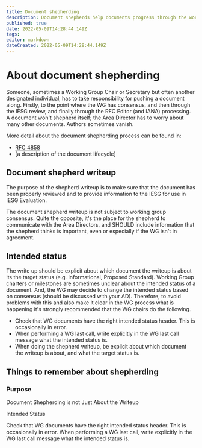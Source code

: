 ```yaml
---
title: Document shepherding
description: Document shepherds help documents progress through the working group process.
published: true
date: 2022-05-09T14:28:44.149Z
tags: 
editor: markdown
dateCreated: 2022-05-09T14:28:44.149Z
---
```


# About document shepherding
Someone, sometimes a Working Group Chair or Secretary but often another designated individual, has to take responsibility for pushing a document along. Firstly, to the point where the WG has consensus, and then through the IESG review, and finally through the RFC Editor (and IANA) processing. A document won't shepherd itself; the Area Director has to worry about many other documents. Authors sometimes vanish. 

More detail about the document shepherding process can be found in:
* [RFC 4858](https://www.rfc-editor.org/rfc/rfc4858.html)
* [a description of the document lifecycle]

## Document shepherd writeup

The purpose of the shepherd writeup is to make sure that the document has been properly reviewed and to provide information to the IESG for use in IESG Evaluation.

The document shepherd writeup is not subject to working group consensus. Quite the opposite, it's the place for the shepherd to communicate with the Area Directors, and SHOULD include information that the shepherd thinks is important, even or especially if the WG isn't in agreement.

## Intended status

The write up should be explicit about which document the writeup is about its the target status (e.g. Informational, Proposed Standard). Working Group charters or milestones are sometimes unclear about the intended status of a document. And, the WG may decide to change the intended status based on consensus (should be discussed with your AD). Therefore, to avoid problems with this and also make it clear in the WG process what is happening it's strongly recommended that the WG chairs do the following.

* Check that WG documents have the right intended status header. This is occasionally in error.
* When performing a WG last call, write explicitly in the WG last call message what the intended status is.
* When doing the shepherd writeup, be explicit about which document the writeup is about, and what the target status is.


## Things to remember about shepherding

### Purpose





Document Shepherding is not Just About the Writeup



Intended Status



Check that WG documents have the right intended status header. This is occasionally in error.
When performing a WG last call, write explicitly in the WG last call message what the intended status is.
